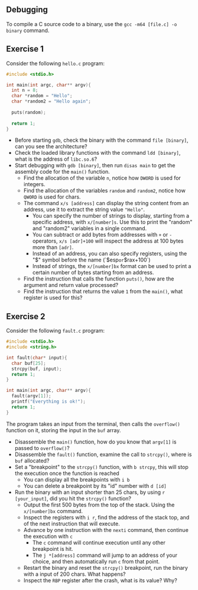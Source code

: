 ## Debugging

To compile a C source code to a binary, use the `gcc -m64 [file.c] -o binary` command.

## Exercise 1

Consider the following `hello.c` program:
```C
#include <stdio.h>

int main(int argc, char** argv){
  int n = 8;
  char *random = "Hello";
  char *random2 = "Hello again";
  
  puts(random);
  
  return 1;
}
```
- Before starting `gdb`, check the binary with the command `file [binary]`, can you see the architecture?
- Check the loaded library functions with the command `ldd [binary]`, what is the address of `libc.so.6`?
- Start debugging with `gdb [binary]`, then run `disas main` to get the assembly code for the `main()` function.
  - Find the allocation of the variable `n`, notice how `DWORD` is used for integers.
  - Find the allocation of the variables `random` and `random2`, notice how `QWORD` is used for chars.
  - The command `x/s [address]` can display the string content from an address, use it to extract the string value `"Hello"`.
    - You can specify the number of strings to display, starting from a specific address, with `x/[number]s`. Use this to print the "random" and "random2" variables in a single command.
    - You can subtract or add bytes from addresses with `+` or `-` operators, `x/s [adr]+100` will inspect the address at 100 bytes more than `[adr]`.
    - Instead of an address, you can also specify registers, using the "$" symbol before the name (`$esp` or `$rax+100`)
    - Instead of strings, the `x/[number]bx` format can be used to print a certain number of bytes starting from an address.
  - Find the instruction that calls the function `puts()`, how are the argument and return value processed?
  - Find the instruction that returns the value `1` from the `main()`, what register is used for this?

## Exercise 2

Consider the following `fault.c` program:

```C
#include <stdio.h>
#include <string.h>

int fault(char* input){
  char buf[25];
  strcpy(buf, input);
  return 1;
}

int main(int argc, char** argv){
  fault(argv[1]);
  printf("Everything is ok!");
  return 1;
}
```
The program takes an input from the terminal, then calls the `overflow()` function on it, storing the input in the `buf` array.

- Disassemble the `main()` function, how do you know that `argv[1]` is passed to `overflow()`?
- Disassemble the `fault()` function, examine the call to `strcpy()`, where is `buf` allocated?
- Set a "breakpoint" to the `strcpy()` function, with `b strcpy`, this will stop the execution once the function is reached
  - You can display all the breakpoints with `i b`
  - You can delete a breakpoint by its "id" number with `d [id]`
- Run the binary with an input shorter than 25 chars, by using `r [your_input]`, did you hit the `strcpy()` function?
    - Output the first 500 bytes from the top of the stack. Using the `x/[number]bx` command.
    - Inspect the registers with `i r`, find the address of the stack top, and of the next instruction that will execute.
  - Advance by one instruction with the `nexti` command, then continue the execution with `c`
    - The `c` command will continue execution until any other breakpoint is hit.
    - The `j *[address]` command will jump to an address of your choice, and then automatically run `c` from that point.
  - Restart the binary and reset the `strcpy()` breakpoint, run the binary with a input of 200 chars. What happens?
  - Inspect the `RBP` register after the crash, what is its value? Why?

